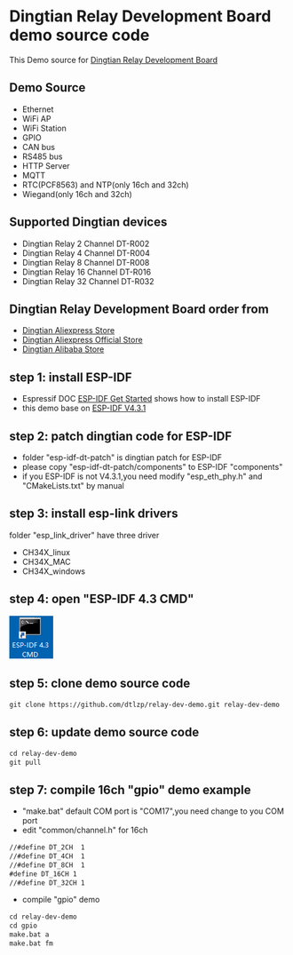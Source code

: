 # Dingtian Relay Development Board demo source code
This Demo source for [Dingtian Relay Development Board](https://www.dingtian-tech.com/en_us/product.html?tab=relay)
## Demo Source
- Ethernet
- WiFi AP
- WiFi Station
- GPIO
- CAN bus
- RS485 bus
- HTTP Server
- MQTT
- RTC(PCF8563) and NTP(only 16ch and 32ch)
- Wiegand(only 16ch and 32ch)

## Supported Dingtian devices
- Dingtian Relay  2 Channel DT-R002
- Dingtian Relay  4 Channel DT-R004
- Dingtian Relay  8 Channel DT-R008
- Dingtian Relay 16 Channel DT-R016
- Dingtian Relay 32 Channel DT-R032

## Dingtian Relay Development Board order from
- [Dingtian Aliexpress Store](https://www.aliexpress.com/item/4000999069820.html)
- [Dingtian Aliexpress Official Store](https://www.aliexpress.com/item/2255801046476492.html)
- [Dingtian Alibaba Store](https://dingtiantech.en.alibaba.com/)

## step 1: install ESP-IDF
- Espressif DOC [ESP-IDF Get Started](https://docs.espressif.com/projects/esp-idf/en/v4.3.3/esp32/get-started/index.html)
shows how to install ESP-IDF
- this demo base on [ESP-IDF V4.3.1](https://github.com/espressif/esp-idf/tree/v4.3.1)

## step 2: patch dingtian code for ESP-IDF
- folder "esp-idf-dt-patch" is dingtian patch for ESP-IDF
- please copy "esp-idf-dt-patch/components" to ESP-IDF "components"
- if you ESP-IDF is not V4.3.1,you need modify "esp_eth_phy.h" and "CMakeLists.txt" by manual

## step 3: install esp-link drivers
folder "esp_link_driver" have three driver
- CH34X_linux
- CH34X_MAC
- CH34X_windows

## step 4: open "ESP-IDF 4.3 CMD"
![image](image/ESP-IDF_4_3_CMD_icon.png)

## step 5: clone demo source code
```
git clone https://github.com/dtlzp/relay-dev-demo.git relay-dev-demo
```

## step 6: update demo source code
```
cd relay-dev-demo
git pull
```

## step 7: compile 16ch "gpio" demo example
- "make.bat" default COM port is "COM17",you need change to you COM port
- edit "common/channel.h" for 16ch
```
//#define DT_2CH  1
//#define DT_4CH  1
//#define DT_8CH  1
#define DT_16CH 1
//#define DT_32CH 1
```
- compile "gpio" demo
```
cd relay-dev-demo
cd gpio
make.bat a
make.bat fm
```
